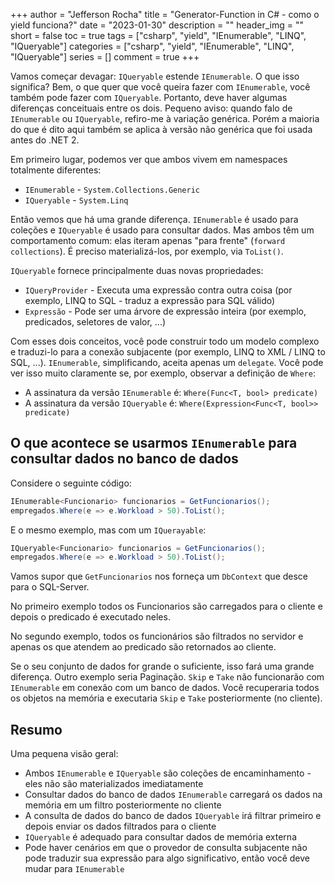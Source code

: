 +++
author = "Jefferson Rocha"
title = "Generator-Function in C# - como o yield funciona?"
date = "2023-01-30"
description = ""
header_img = ""
short = false
toc = true
tags = ["csharp", "yield", "IEnumerable", "LINQ", "IQueryable"]
categories = ["csharp", "yield", "IEnumerable", "LINQ", "IQueryable"]
series = []
comment = true
+++

Vamos começar devagar: `IQueryable` estende `IEnumerable`. O que isso significa? 
Bem, o que quer que você queira fazer com `IEnumerable`, você também pode fazer com `IQueryable`. 
Portanto, deve haver algumas diferenças conceituais entre os dois. 
Pequeno aviso: quando falo de `IEnumerable` ou `IQueryable`, refiro-me à variação genérica. 
Porém a maioria do que é dito aqui também se aplica à versão não genérica que foi usada antes do .NET 2.

Em primeiro lugar, podemos ver que ambos vivem em namespaces totalmente diferentes:

* `IEnumerable` - `System.Collections.Generic`
* `IQueryable` - `System.Linq`

Então vemos que há uma grande diferença. `IEnumerable` é usado para coleções e `IQueryable` é usado para consultar dados. 
Mas ambos têm um comportamento comum: elas iteram apenas "para frente" (`forward collections`).
É preciso materializá-los, por exemplo, via `ToList()`.

`IQueryable` fornece principalmente duas novas propriedades:

* `IQueryProvider` - Executa uma expressão contra outra coisa (por exemplo, LINQ to SQL - traduz a expressão para SQL válido)
* `Expressão` - Pode ser uma árvore de expressão inteira (por exemplo, predicados, seletores de valor, ...)

Com esses dois conceitos, você pode construir todo um modelo complexo e traduzi-lo para a conexão subjacente (por exemplo, LINQ to XML / LINQ to SQL, ...). 
`IEnumerable`, simplificando, aceita apenas um `delegate`. Você pode ver isso muito claramente se, por exemplo, observar a definição de `Where`:

* A assinatura da versão `IEnumerable` é: `Where(Func<T, bool> predicate)`
* A assinatura da versão `IQueryable` é: `Where(Expression<Func<T, bool>> predicate)`

## O que acontece se usarmos `IEnumerable` para consultar dados no banco de dados

Considere o seguinte código:

```csharp
IEnumerable<Funcionario> funcionarios = GetFuncionarios();
empregados.Where(e => e.Workload > 50).ToList();
```

E o mesmo exemplo, mas com um `IQuerayable`:

```csharp
IQueryable<Funcionario> funcionarios = GetFuncionarios();
empregados.Where(e => e.Workload > 50).ToList();
```
Vamos supor que `GetFuncionarios` nos forneça um `DbContext` que desce para o SQL-Server.

No primeiro exemplo todos os Funcionarios são carregados para o cliente e depois o predicado é executado neles.

No segundo exemplo, todos os funcionários são filtrados no servidor e apenas os que atendem ao predicado são retornados ao cliente.

Se o seu conjunto de dados for grande o suficiente, isso fará uma grande diferença. Outro exemplo seria Paginação. 
`Skip` e `Take` não funcionarão com `IEnumerable` em conexão com um banco de dados. 
Você recuperaria todos os objetos na memória e executaria `Skip` e `Take` posteriormente (no cliente).

## Resumo
Uma pequena visão geral:

* Ambos `IEnumerable` e `IQueryable` são coleções de encaminhamento - eles não são materializados imediatamente
* Consultar dados do banco de dados `IEnumerable` carregará os dados na memória em um filtro posteriormente no cliente
* A consulta de dados do banco de dados `IQueryable` irá filtrar primeiro e depois enviar os dados filtrados para o cliente
* `IQueryable` é adequado para consultar dados de memória externa
* Pode haver cenários em que o provedor de consulta subjacente não pode traduzir sua expressão para algo significativo, então você deve mudar para `IEnumerable`